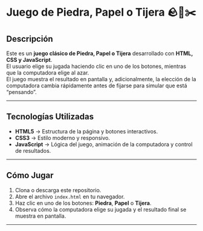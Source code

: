 # Juego de Piedra, Papel o Tijera 🪨📄✂️

## Descripción

Este es un **juego clásico de Piedra, Papel o Tijera** desarrollado con **HTML, CSS y JavaScript**.  
El usuario elige su jugada haciendo clic en uno de los botones, mientras que la computadora elige al azar.  
El juego muestra el resultado en pantalla y, adicionalmente, la elección de la computadora cambia rápidamente antes de fijarse para simular que está “pensando”.

---

## Tecnologías Utilizadas

- **HTML5** → Estructura de la página y botones interactivos.
- **CSS3** → Estilo moderno y responsivo.
- **JavaScript** → Lógica del juego, animación de la computadora y control de resultados.

---

## Cómo Jugar

1. Clona o descarga este repositorio.
2. Abre el archivo `index.html` en tu navegador.
3. Haz clic en uno de los botones: **Piedra**, **Papel** o **Tijera**.
4. Observa cómo la computadora elige su jugada y el resultado final se muestra en pantalla.

---



